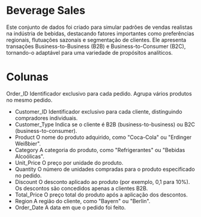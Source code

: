 # Beverage Sales
Este conjunto de dados foi criado para simular padrões de vendas realistas na indústria de bebidas, destacando fatores importantes como preferências regionais, flutuações sazonais e segmentação de clientes. Ele apresenta transações Business-to-Business (B2B) e Business-to-Consumer (B2C), tornando-o adaptável para uma variedade de propósitos analíticos.

# Colunas 

Order_ID Identificador exclusivo para cada pedido. Agrupa vários produtos no mesmo pedido.
- Customer_ID Identificador exclusivo para cada cliente, distinguindo compradores individuais.
- Customer_Type Indica se o cliente é B2B (business-to-business) ou B2C (business-to-consumer).
- Product O nome do produto adquirido, como "Coca-Cola" ou "Erdinger Weißbier".
- Category A categoria do produto, como "Refrigerantes" ou "Bebidas Alcoólicas".
- Unit_Price O preço por unidade do produto.
- Quantity O número de unidades compradas para o produto especificado no pedido.
- Discount O desconto aplicado ao produto (por exemplo, 0,1 para 10%). Os descontos são concedidos apenas a clientes B2B.
- Total_Price O preço total do produto após a aplicação dos descontos.
- Region A região do cliente, como "Bayern" ou "Berlin".
- Order_Date A data em que o pedido foi feito.

